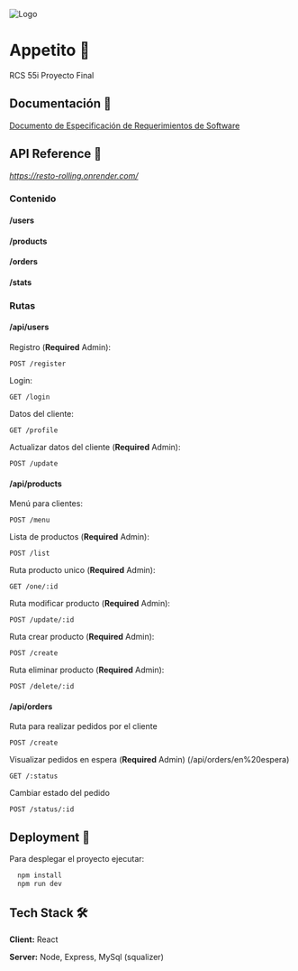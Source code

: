 ![Logo](https://i.ibb.co/k0v9cqQ/Imagen-de-Whats-App-2023-09-19-a-las-11-07-43.jpg)
# Appetito 🥕

RCS 55i Proyecto Final

## Documentación 📄

[Documento de Especificación de Requerimientos de Software](https://docs.google.com/document/d/1uAP5x-o56ntXXSe2EhxKEeV8BmiLFum0SrK-pNrD9_g/edit?usp=sharing)
## API Reference 🧩
*https://resto-rolling.onrender.com/*
### Contenido
#### /users
#### /products
#### /orders
#### /stats
### Rutas
#### /api/users
Registro (**Required** Admin):
```http
POST /register
```
Login:
```http
GET /login
```
Datos del cliente:
```http
GET /profile
```
Actualizar datos del cliente (**Required** Admin): 
```http
POST /update
```
#### /api/products
Menú para clientes:
```http
POST /menu
```
Lista de productos (**Required** Admin):
```http
POST /list
```
Ruta producto unico (**Required** Admin):
```http
GET /one/:id
```
Ruta modificar producto (**Required** Admin):
```http
POST /update/:id
```
Ruta crear producto (**Required** Admin):
```http
POST /create
```
Ruta eliminar producto (**Required** Admin):
```http
POST /delete/:id
```
#### /api/orders
Ruta para realizar pedidos por el cliente
```http
POST /create
```
Visualizar pedidos en espera (**Required** Admin) (/api/orders/en%20espera)
```http
GET /:status
```
Cambiar estado del pedido
```http
POST /status/:id
```

## Deployment 🚀

Para desplegar el proyecto ejecutar:

```bash
  npm install
  npm run dev
```
## Tech Stack 🛠

**Client:** React

**Server:** Node, Express, MySql (squalizer)
